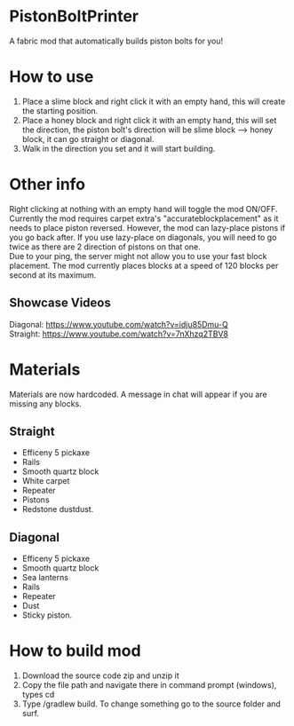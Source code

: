# PistonBoltPrinter
A fabric mod that automatically builds piston bolts for you!
# How to use
1. Place a slime block and right click it with an empty hand, this will create the starting position. 
2. Place a honey block and right click it with an empty hand, this will set the direction, the piston bolt's direction will be slime block --> honey block, it can go straight or diagonal.
3. Walk in the direction you set and it will start building.
# Other info
Right clicking at nothing with an empty hand will toggle the mod ON/OFF.<br> 
Currently the mod requires carpet extra's "accurateblockplacement" as it needs to place piston reversed. However, the mod can lazy-place pistons if you go back after. If you use lazy-place on diagonals, you will need to go twice as there are 2 direction of pistons on that one.<br> 
Due to your ping, the server might not allow you to use your fast block placement. The mod currently places blocks at a speed of 120 blocks per second at its maximum.<br> 
## Showcase Videos
Diagonal: https://www.youtube.com/watch?v=idju85Dmu-Q <br>
Straight: https://www.youtube.com/watch?v=7nXhzq2TBV8 <br>

# Materials
Materials are now hardcoded.
A message in chat will appear if you are missing any blocks.
## Straight
- Efficeny 5 pickaxe
- Rails
- Smooth quartz block
- White carpet
- Repeater
- Pistons
- Redstone dustdust.</br>
## Diagonal
- Efficeny 5 pickaxe
- Smooth quartz block
- Sea lanterns
- Rails
- Repeater
- Dust
- Sticky piston.
# How to build mod
1. Download the source code zip and unzip it
2. Copy the file path and navigate there in command prompt (windows), types cd <file location>
3. Type /gradlew build. To change something go to the source folder and surf.
